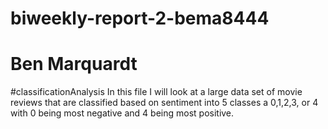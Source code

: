 # biweekly-report-2-bema8444
# Ben Marquardt

#classificationAnalysis
In this file I will look at a large data set of movie reviews that are classified based on sentiment into 5 classes a 0,1,2,3, or 4 with 0 being most negative and 4 being most positive.
